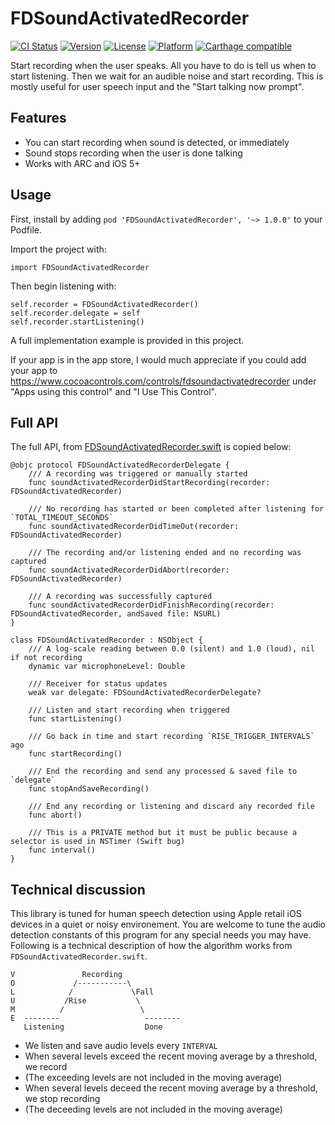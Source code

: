 # FDSoundActivatedRecorder

[![CI Status](http://img.shields.io/travis/fulldecent/FDSoundActivatedRecorder.svg?style=flat)](https://travis-ci.org/fulldecent/FDSoundActivatedRecorder)
[![Version](https://img.shields.io/cocoapods/v/FDSoundActivatedRecorder.svg?style=flat)](http://cocoadocs.org/docsets/FDSoundActivatedRecorder)
[![License](https://img.shields.io/cocoapods/l/FDSoundActivatedRecorder.svg?style=flat)](http://cocoadocs.org/docsets/FDSoundActivatedRecorder)
[![Platform](https://img.shields.io/cocoapods/p/FDSoundActivatedRecorder.svg?style=flat)](http://cocoadocs.org/docsets/FDSoundActivatedRecorder)
[![Carthage compatible](https://img.shields.io/badge/Carthage-compatible-4BC51D.svg?style=flat)](https://github.com/Carthage/Carthage)

Start recording when the user speaks. All you have to do is tell us when to
start listening. Then we wait for an audible noise and start recording. This is
mostly useful for user speech input and the "Start talking now prompt".

Features
--------

-   You can start recording when sound is detected, or immediately
-   Sound stops recording when the user is done talking
-   Works with ARC and iOS 5+

Usage
-----

First, install by adding `pod 'FDSoundActivatedRecorder', '~> 1.0.0'` to your
Podfile.

Import the project with:

    import FDSoundActivatedRecorder

Then begin listening with:

    self.recorder = FDSoundActivatedRecorder()
    self.recorder.delegate = self
    self.recorder.startListening()

A full implementation example is provided in this project.

If your app is in the app store, I would much appreciate if you could add your
app to https://www.cocoacontrols.com/controls/fdsoundactivatedrecorder under
"Apps using this control" and "I Use This Control".

Full API
--------

The full API, from
[FDSoundActivatedRecorder.swift](<https://github.com/fulldecent/FDSoundActivatedRecorder/blob/master/FDSoundActivatedRecorder.swift>)
is copied below:

````
@objc protocol FDSoundActivatedRecorderDelegate {
    /// A recording was triggered or manually started
    func soundActivatedRecorderDidStartRecording(recorder: FDSoundActivatedRecorder)

    /// No recording has started or been completed after listening for `TOTAL_TIMEOUT_SECONDS`
    func soundActivatedRecorderDidTimeOut(recorder: FDSoundActivatedRecorder)

    /// The recording and/or listening ended and no recording was captured
    func soundActivatedRecorderDidAbort(recorder: FDSoundActivatedRecorder)

    /// A recording was successfully captured
    func soundActivatedRecorderDidFinishRecording(recorder: FDSoundActivatedRecorder, andSaved file: NSURL)
}

class FDSoundActivatedRecorder : NSObject {
    /// A log-scale reading between 0.0 (silent) and 1.0 (loud), nil if not recording
    dynamic var microphoneLevel: Double

    /// Receiver for status updates
    weak var delegate: FDSoundActivatedRecorderDelegate?

    /// Listen and start recording when triggered
    func startListening()

    /// Go back in time and start recording `RISE_TRIGGER_INTERVALS` ago
    func startRecording()

    /// End the recording and send any processed & saved file to `delegate`
    func stopAndSaveRecording()

    /// End any recording or listening and discard any recorded file
    func abort()

    /// This is a PRIVATE method but it must be public because a selector is used in NSTimer (Swift bug)
    func interval()
}
````

Technical discussion
--------------------

This library is tuned for human speech detection using Apple retail iOS devices
in a quiet or noisy environement. You are welcome to tune the audio detection
constants of this program for any special needs you may have. Following is a
technical description of how the algorithm works from
`FDSoundActivatedRecorder.swift`.

````
V               Recording
O             /-----------\
L            /             \Fall
U           /Rise           \
M          /                 \
E  --------                   --------
   Listening                  Done
````

* We listen and save audio levels every `INTERVAL`
* When several levels exceed the recent moving average by a threshold, we record
* (The exceeding levels are not included in the moving average)
* When several levels deceed the recent moving average by a threshold, we stop recording
* (The deceeding levels are not included in the moving average)
